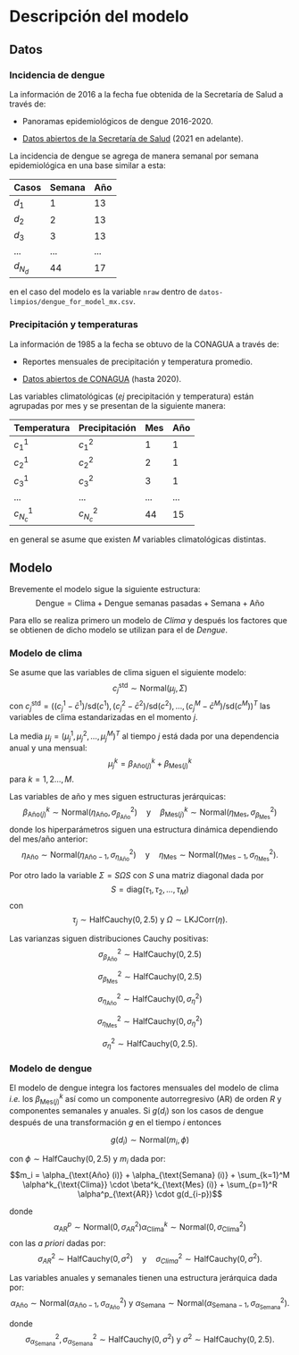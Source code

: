 # Descripción del modelo

## Datos

### Incidencia de dengue 
La información de 2016 a la fecha fue obtenida de la Secretaría de Salud a través de:

+ Panoramas epidemiológicos de dengue 2016-2020.

+ [Datos abiertos de la Secretaría de Salud](https://www.gob.mx/salud/documentos/datos-abiertos-bases-historicas-de-enfermedades-transmitidas-por-vector) (2021 en adelante).

La incidencia de dengue se agrega de manera semanal por semana epidemiológica en una base similar a esta: 

| Casos | Semana | Año |
|-------|--------|-----|
|$d_1$  |    1   |  13  |
|$d_2$  |    2   |  13  |
|$d_3$  |    3   |  13  |
| ...   | ...    | ... |
|$d_{N_d}$  |    44   |  17  |

en el caso del modelo es la variable `nraw` dentro de `datos-limpios/dengue_for_model_mx.csv`. 

### Precipitación y temperaturas

La información de 1985 a la fecha se obtuvo de la CONAGUA a través de:

+ Reportes mensuales de precipitación y temperatura promedio. 

+ [Datos abiertos de CONAGUA](https://www.gob.mx/salud/documentos/datos-abiertos-bases-historicas-de-enfermedades-transmitidas-por-vector) (hasta 2020).

Las variables climatológicas (_ej_ precipitación y temperatura) están agrupadas por mes y se presentan de la siguiente manera:

|Temperatura | Precipitación | Mes | Año |
|-------|-------|--------|-----|
|$c^1_1$ |$c^2_1$ |    1   |  1  |
|$c^1_2$ |$c^2_2$ |    2   |  1  |
|$c^1_3$ |$c^2_3$ |    3   |  1  |
| ...    |  ...   |  ...   | ... |
|$c^1_{N_c}$ |$c^2_{N_c}$ |    44   |  15  |

en general se asume que existen $M$ variables climatológicas distintas.  

## Modelo

Brevemente el modelo sigue la siguiente estructura:
$$\textrm{Dengue} = \textrm{Clima} + \textrm{Dengue semanas pasadas} + \textrm{Semana} + \textrm{Año}$$

Para ello se realiza primero un modelo de _Clima_ y después los factores que se obtienen de dicho modelo se utilizan para el de _Dengue_. 


### Modelo de clima 

Se asume que las variables de clima siguen el siguiente modelo: 
$$c_j^{\textrm{std}} \sim \text{Normal}(\mu_j,\Sigma)$$
con $c_j^{\textrm{std}} = \Big( (c_j^1 - \bar{c}^1)/\text{sd}(c^1), (c_j^2 - \bar{c}^2)/\text{sd}(c^2),\dots, (c_j^{M} - \bar{c}^M)/\text{sd}(c^M) \Big)^T$ las variables de clima estandarizadas en el momento $j$. 

La media $\mu_j = (\mu_j^1,\mu_j^2,\dots, \mu_j^M)^T$ al tiempo $j$ está dada por una dependencia anual y una mensual:
$$\mu_j^k = \beta_{\text{Año} (j)}^k + \beta_{\text{Mes} (j)}^k$$
para $k = 1,2\dots, M$.

Las variables de año y mes siguen estructuras jerárquicas:
$$\beta_{\text{Año} (j)}^k  \sim \text{Normal}(\eta_{\text{Año}},\sigma^2_{\beta_\text{Año}}) \quad \text{y} \quad \beta_{\text{Mes} (j)}^k  \sim \text{Normal}(\eta_{\text{Mes}},\sigma^2_{\beta_\text{Mes}})$$
donde los hiperparámetros siguen una estructura dinámica dependiendo del mes/año anterior:
$$\eta_{\text{Año}} \sim \text{Normal}(\eta_{\text{Año} - 1},\sigma^2_{\eta_\text{Año}}) \quad \text{y} \quad \eta_{\text{Mes}} \sim \text{Normal}(\eta_{\text{Mes} - 1},\sigma^2_{\eta_\text{Mes}}).$$

Por otro lado la variable $\Sigma = S\Omega S$ con $S$ una matriz diagonal dada por 
$$S = \text{diag}(\tau_1, \tau_2, \dots, \tau_M)$$
con 
$$\tau_j \sim \text{HalfCauchy}(0,2.5) \text{ y } \Omega \sim \text{LKJCorr}(\eta).$$ 

Las varianzas siguen distribuciones Cauchy positivas:
$$\sigma^2_{\beta_\text{Año}} \sim \text{HalfCauchy}(0,2.5)$$

$$\sigma^2_{\beta_\text{Mes}} \sim \text{HalfCauchy}(0,2.5)$$

$$\sigma^2_{\eta_\text{Año}} \sim \text{HalfCauchy}(0,\sigma^2_{\eta})$$

$$\sigma^2_{\eta_\text{Mes}} \sim \text{HalfCauchy}(0,\sigma^2_{\eta})$$

$$\sigma^2_{\eta}  \sim \text{HalfCauchy}(0,2.5).$$

### Modelo de dengue

El modelo de dengue integra los factores mensuales del modelo de clima _i.e._ los $\beta_{\text{Mes} (j)}^k$ así como un componente autorregresivo (AR) de orden $R$ y componentes semanales y anuales. Si $g(d_{i})$ son los casos de dengue después de una transformación $g$ en el tiempo $i$ entonces

$$g(d_i) \sim \textrm{Normal}(m_i, \phi)$$

con $\phi \sim\text{HalfCauchy}(0, 2.5)$ y $m_i$ dada por:
$$m_i = \alpha_{\text{Año} (i)} + \alpha_{\text{Semana} (i)} + \sum_{k=1}^M \alpha^k_{\text{Clima}} \cdot \beta^k_{\text{Mes} (i)} + \sum_{p=1}^R \alpha^p_{\text{AR}} \cdot g(d_{i-p})$$

donde 
$$\alpha^p_{\text{AR}} \sim \text{Normal}(0, \sigma^2_{AR}) \alpha^k_{\text{Clima}} \sim \text{Normal}(0, \sigma^2_{\text{Clima}})$$ 
con las _a priori_ dadas por:
$$\sigma^2_{AR}\sim\text{HalfCauchy}(0, \sigma^2) \quad \text{y} \quad \sigma^2_{Clima}\sim\text{HalfCauchy}(0, \sigma^2).$$

Las variables anuales y semanales tienen una estructura jerárquica dada por:
$$\alpha_{\text{Año}} \sim \text{Normal}(\alpha_{\text{Año} - 1},\sigma^2_{\alpha_\text{Año}}) \text{ y } \alpha_{\text{Semana}} \sim \text{Normal}(\alpha_{\text{Semana} - 1},\sigma^2_{\alpha_\text{Semana}}).$$

donde $$\sigma^2_{\alpha_\text{Semana}},\sigma^2_{\alpha_{\text{Semana}}}\sim\text{HalfCauchy}(0, \sigma^2) \text{ y  }\sigma^2\sim\text{HalfCauchy}(0, 2.5).$$ 